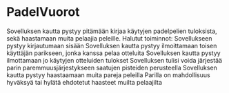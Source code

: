 # PadelVuorot
Sovelluksen kautta pystyy pitämään kirjaa käytyjen padelpelien tuloksista, sekä haastamaan muita pelaajia peleille.
Halutut toiminnot:
Sovellukseen pystyy kirjautumaan sisään 
Sovelluksen kautta pystyy ilmoittamaan toisen käyttäjän parikseen, jonka kanssa pelaa otteluita
Sovelluksen kautta pystyy ilmottamaan jo käytyjen otteluiden tulokset
Sovelluksen tulisi voida järjestää parin paremmuusjärjestykseen saatujen pisteiden perusteella
Sovelluksen kautta pystyy haastaamaan muita pareja peleilla
Parilla on mahdollisuus hyväksyä tai hylätä ehdotetut haasteet muilta pelaajilta

